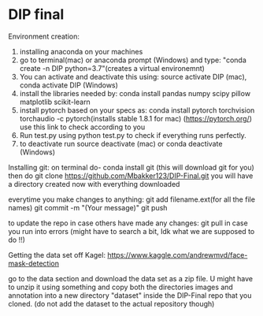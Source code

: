 # DIP final

Environment creation:
1. installing anaconda on your machines
2. go to terminal(mac) or anaconda prompt (Windows) and type: "conda create -n DIP python=3.7"(creates a virtual environemnt)
3. You can activate and deactivate this using: source activate DIP (mac), conda activate DIP (Windows)
4. install the libraries needed by: conda install pandas numpy scipy pillow matplotlib scikit-learn
5. install pytorch based on your specs as: conda install pytorch torchvision torchaudio -c pytorch(installs stable 1.8.1 for mac)
   (https://pytorch.org/) use this link to check according to you
6. Run test.py using python test.py to check if everything runs perfectly.
7. to deactivate run source deactivate (mac) or conda deactivate (Windows)

Installing git:
on terminal do- conda install git (this will download git for you)
then do git clone https://github.com/Mbakker123/DIP-Final.git
you will have a directory created now with everything downloaded

everytime you make changes to anything:
git add filename.ext(for all the file names)
git commit -m "(Your message)"
git push

to update the repo in case others have made any changes:
git pull
in case you run into errors (might have to search a bit, Idk what we are supposed to do !!)

Getting the data set off Kagel:
https://www.kaggle.com/andrewmvd/face-mask-detection

go to the data section and download the data set as a zip file. 
U might have to unzip it using something and copy both the directories images and annotation into a new directory "dataset" inside
the DIP-Final repo that you cloned. (do not add the dataset to the actual repository though)